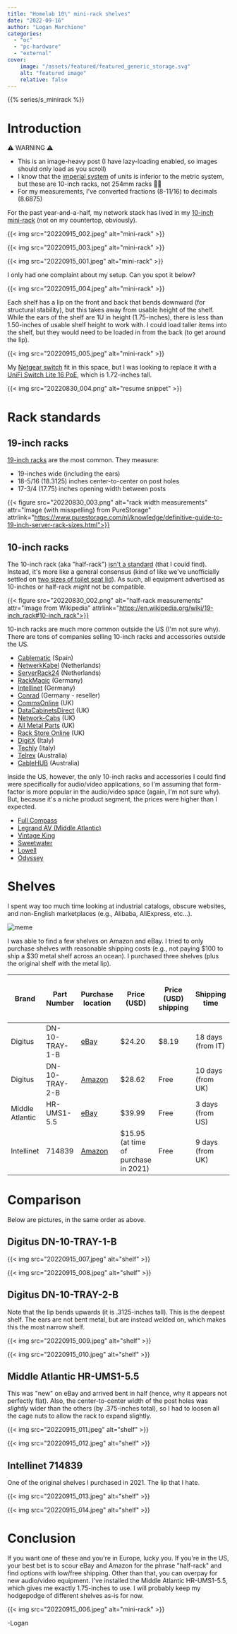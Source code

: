 ```yaml
---
title: "Homelab 10\" mini-rack shelves"
date: "2022-09-16"
author: "Logan Marchione"
categories:
  - "oc"
  - "pc-hardware"
  - "external"
cover:
    image: "/assets/featured/featured_generic_storage.svg"
    alt: "featured image"
    relative: false
---
```


{{% series/s_minirack %}}

# Introduction

:warning: WARNING :warning:

- This is an image-heavy post (I have lazy-loading enabled, so images should only load as you scroll)
- I know that the [imperial system](https://en.wikipedia.org/wiki/Imperial_units) of units is inferior to the metric system, but these are 10-inch racks, not 254mm racks :man_shrugging:
- For my measurements, I've converted fractions (8-11/16) to decimals (8.6875)

For the past year-and-a-half, my network stack has lived in my [10-inch mini-rack](/2021/01/homelab-10-mini-rack) (not on my countertop, obviously).

{{< img src="20220915_002.jpeg" alt="mini-rack" >}}

{{< img src="20220915_003.jpeg" alt="mini-rack" >}}

{{< img src="20220915_001.jpeg" alt="mini-rack" >}}

I only had one complaint about my setup. Can you spot it below?

{{< img src="20220915_004.jpeg" alt="mini-rack" >}}

Each shelf has a lip on the front and back that bends downward (for structural stability), but this takes away from usable height of the shelf. While the ears of the shelf are 1U in height (1.75-inches), there is less than 1.50-inches of usable shelf height to work with. I could load taller items into the shelf, but they would need to be loaded in from the back (to get around the lip).

{{< img src="20220915_005.jpeg" alt="mini-rack" >}}

My [Netgear switch](https://www.netgear.com/business/wired/switches/plus/gs108pe/) fit in this space, but I was looking to replace it with a [UniFi Switch Lite 16 PoE](https://store.ui.com/collections/unifi-network-switching/products/usw-lite-16-poe), which is 1.72-inches tall.

{{< img src="20220830_004.png" alt="resume snippet" >}}

# Rack standards

## 19-inch racks

[19-inch racks](https://en.wikipedia.org/wiki/19-inch_rack) are the most common. They measure:
* 19-inches wide (including the ears)
* 18-5/16 (18.3125) inches center-to-center on post holes
* 17-3/4 (17.75) inches opening width between posts

{{< figure src="20220830_003.png" alt="rack width measurements" attr="Image (with misspelling) from PureStorage" attrlink="https://www.purestorage.com/nl/knowledge/definitive-guide-to-19-inch-server-rack-sizes.html">}}

## 10-inch racks

The 10-inch rack (aka "half-rack") [isn't a standard](http://rtsound.net/half-rack-compatible-equipment/) (that I could find). Instead, it's more like a general consensus (kind of like we've unofficially settled on [two sizes of toilet seat lid](https://www.toiletseats.com/education-and-inspiration/articles/how-to-measure-a-toilet-seat/)). As such, all equipment advertised as 10-inches or half-rack *might* not be compatible.

{{< figure src="20220830_002.png" alt="half-rack measurements" attr="Image from Wikipedia" attrlink="https://en.wikipedia.org/wiki/19-inch_rack#10-inch_rack">}}

10-inch racks are much more common outside the US (I'm not sure why). There are tons of companies selling 10-inch racks and accessories outside the US.

* [Cablematic](https://cablematic.com/en/products/category/10-rack-rackmatic/) (Spain)
* [NetwerkKabel](https://www.netwerkkabel.eu/en/server-cabinets/10-inch-products/) (Netherlands)
* [ServerRack24](https://www.serverrack24.com/server-racks/10-inch-patch-rack-products/) (Netherlands)
* [RackMagic](https://www.rack-magic.com/epages/10067278.sf/sec611a42c355/?ObjectPath=/Shops/10067278/Categories/%2219%22%22%20Racks%22/10_Schraenke__Zubehoer) (Germany)
* [Intellinet](https://intellinetnetwork.eu/search?q=10%22&type=product) (Germany)
* [Conrad](https://www.conrad.com/o/10-it-system-cabinet-accessories-0415200) (Germany - reseller)
* [CommsOnline](https://commsonline.co.uk/search?type=product&q=10+inch*) (UK)
* [DataCabinetsDirect](https://datacabinetsdirect.co.uk/soho-10-inch-data-network-rack-cabinets.html) (UK)
* [Network-Cabs](https://www.network-cabs.co.uk/cabinets-enclosures/10-soho-mini-cabinet) (UK)
* [All Metal Parts](https://www.allmetalparts.co.uk/55-5-inch-av-half-rack-system) (UK)
* [Rack Store Online](https://www.rackstore.online/collections/10-inch-soho-accessoires) (UK)
* [DigitX](https://www.digitx.it/reparto/cat1-Armadi_Rack_10_Pollici/) (Italy)
* [Techly](https://www.techly.com/networking/rack-cabinets-and-accessories/wall-cabinets-10-inches.html) (Italy)
* [Telrex](https://www.telephonewreckers.com.au/server-racks/10-inch-cabinets/) (Australia)
* [CableHUB](https://cablehub.com.au/collections/10-mini-cabinet) (Australia)

Inside the US, however, the only 10-inch racks and accessories I could find were specifically for audio/video applications, so I'm assuming that form-factor is more popular in the audio/video space (again, I'm not sure why). But, because it's a niche product segment, the prices were higher than I expected.

* [Full Compass](https://www.fullcompass.com/searchresults.php?search_simple=true&txtAll=half+rack)
* [Legrand AV (Middle Atlantic)](https://www.legrandav.com/search#q=half-rack&sort=relevancy&numberOfResults=20)
* [Vintage King](https://vintageking.com/catalogsearch/result/?q=half-rack)
* [Sweetwater](https://www.sweetwater.com/store/search.php?s=half+rack)
* [Lowell](https://www.lowellmfg.com/product-category/racks-enclosures/half-width-racks/half-width-racks-accessories-lowell-manufacturing/)
* [Odyssey](https://www.odysseygear.com/?s=half+rack&post_type=product)

# Shelves

I spent way too much time looking at industrial catalogs, obscure websites, and non-English marketplaces (e.g., Alibaba, AliExpress, etc...).

![meme](/assets/memes/pepe_silvia.jpg)

I was able to find a few shelves on Amazon and eBay. I tried to only purchase shelves with reasonable shipping costs (e.g., not paying $100 to ship a $30 metal shelf across an ocean). I purchased three shelves (plus the original shelf with the metal lip).

| Brand           | Part Number         | Purchase location                                                        | Price (USD)                          | Price (USD) shipping | Shipping time     | Usable height (in.) | Usable width (in.) | Usable depth (in.) | Center-to-center width (in.) |
|-----------------|---------------------|--------------------------------------------------------------------------|--------------------------------------|----------------------|-------------------|---------------------|--------------------|--------------------|------------------------------|
| Digitus         | DN-10-TRAY-1-B      | [eBay](https://www.ebay.com/itm/295163651736)                            | $24.20                               | $8.19                | 18 days (from IT) | 1.625               | 8.25               | 5.8125             | 9.3125                       |
| Digitus         | DN-10-TRAY-2-B      | [Amazon](https://www.amazon.com/dp/B08XJXKX4R)                           | $28.62                               | Free                 | 10 days (from UK) | 1.6875              | 8.375              | 7.6875             | 9.3125                       |
| Middle Atlantic | HR-UMS1-5.5         | [eBay](https://www.ebay.com/itm/195155991454)                            | $39.99                               | Free                 | 3 days (from US)  | 1.6875              | 8.6875             | 5.5                | 9.6875                       |
| Intellinet      | 714839              | [Amazon](https://www.amazon.com/dp/B078WCBFFM)                           | $15.95 (at time of purchase in 2021) | Free                 | 9 days (from UK)  | 1.375               | 8.5                | 5.8125             | 9.375                        |

# Comparison

Below are pictures, in the same order as above.

## Digitus DN-10-TRAY-1-B

{{< img src="20220915_007.jpeg" alt="shelf" >}}

{{< img src="20220915_008.jpeg" alt="shelf" >}}

## Digitus DN-10-TRAY-2-B

Note that the lip bends upwards (it is .3125-inches tall). This is the deepest shelf. The ears are not bent metal, but are instead welded on, which makes this the most narrow shelf.

{{< img src="20220915_009.jpeg" alt="shelf" >}}

{{< img src="20220915_010.jpeg" alt="shelf" >}}

## Middle Atlantic HR-UMS1-5.5

This was "new" on eBay and arrived bent in half (hence, why it appears not perfectly flat). Also, the center-to-center width of the post holes was *slightly* wider than the others (by .375-inches total), so I had to loosen all the cage nuts to allow the rack to expand slightly.

{{< img src="20220915_011.jpeg" alt="shelf" >}}

{{< img src="20220915_012.jpeg" alt="shelf" >}}

## Intellinet 714839

One of the original shelves I purchased in 2021. The lip that I hate.

{{< img src="20220915_013.jpeg" alt="shelf" >}}

{{< img src="20220915_014.jpeg" alt="shelf" >}}

# Conclusion

If you want one of these and you're in Europe, lucky you. If you're in the US, your best bet is to scour eBay and Amazon for the phrase "half-rack" and find options with low/free shipping. Other than that, you can overpay for new audio/video equipment. I've installed the Middle Atlantic HR-UMS1-5.5, which gives me exactly 1.75-inches to use. I will probably keep my hodgepodge of different shelves as-is for now.

{{< img src="20220915_006.jpeg" alt="mini-rack" >}}

\-Logan